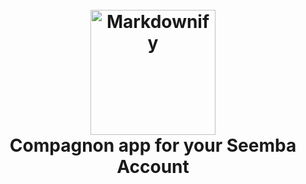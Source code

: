 <h1 align="center">
  <br>
  <a href="http://www.seemba.com"><img src="https://www.seemba.com/assets/logo_w.png" alt="Markdownify" width="200"></a>
  <br>
  Compagnon app for your Seemba Account
  <br>
</h1>

